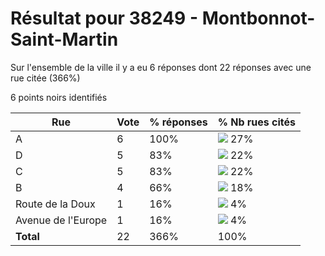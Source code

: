 # Résultat pour 38249 - Montbonnot-Saint-Martin

Sur l'ensemble de la ville il y a eu 6 réponses dont 22 réponses avec une rue citée (366%)

6 points noirs identifiés

| Rue | Vote | % réponses | % Nb rues cités|
|-----|------|------------|----------------|
| A | 6 | 100% | <img src="../../img/bar_27.gif" />&nbsp;27%|
| D | 5 | 83% | <img src="../../img/bar_22.gif" />&nbsp;22%|
| C | 5 | 83% | <img src="../../img/bar_22.gif" />&nbsp;22%|
| B | 4 | 66% | <img src="../../img/bar_18.gif" />&nbsp;18%|
| Route de la Doux | 1 | 16% | <img src="../../img/bar_4.gif" />&nbsp;4%|
| Avenue de l'Europe | 1 | 16% | <img src="../../img/bar_4.gif" />&nbsp;4%|
| **Total** | 22 | 366% | 100%|
